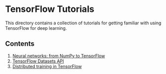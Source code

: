 # TensorFlow Tutorials

This directory contains a collection of tutorials for getting familiar
with using TensorFlow for deep learning.

## Contents

1. [Neural networks: from NumPy to TensorFlow](./Neural_networks_from_NumPy_to_TensorFlow.ipynb)
1. [TensorFlow Datasets API](./TensorFlow_Datasets_API.ipynb)
1. [Distributed training in TensorFlow](./Distributed_training_in_TensorFlow.ipynb)
